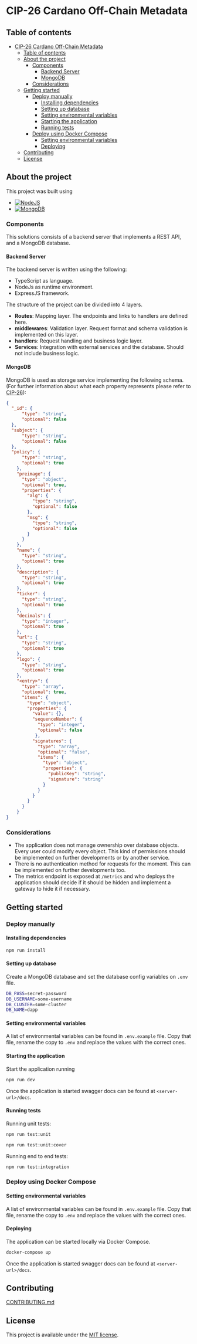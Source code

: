 # CIP-26 Cardano Off-Chain Metadata

## Table of contents

- [CIP-26 Cardano Off-Chain Metadata](#cip-26-cardano-off-chain-metadata)
  - [Table of contents](#table-of-contents)
  - [About the project](#about-the-project)
    - [Components](#components)
      - [Backend Server](#backend-server)
      - [MongoDB](#mongodb)
    - [Considerations](#considerations)
  - [Getting started](#getting-started)
    - [Deploy manually](#deploy-manually)
      - [Installing dependencies](#installing-dependencies)
      - [Setting up database](#setting-up-database)
      - [Setting environmental variables](#setting-environmental-variables)
      - [Starting the application](#starting-the-application)
      - [Running tests](#running-tests)
    - [Deploy using Docker Compose](#deploy-using-docker-compose)
      - [Setting environmental variables](#setting-environmental-variables-1)
      - [Deploying](#deploying)
  - [Contributing](#contributing)
  - [License](#license)

## About the project

This project was built using

- [![NodeJS][nodejs]][nodejs-url]
- [![MongoDB][mongodb]][mongodb-url]

### Components

This solutions consists of a backend server that implements a REST API, and a MongoDB database.

#### Backend Server

The backend server is written using the following:
  - TypeScript as language.
  - NodeJs as runtime environment.
  - ExpressJS framework.

The structure of the project can be divided into 4 layers.

* **Routes**: Mapping layer. The endpoints and links to handlers are defined here.
* **middlewares**: Validation layer. Request format and schema validation is implemented on this layer.
* **handlers**: Request handling and business logic layer.
* **Services**: Integration with external services and the database. Should not include business logic.

#### MongoDB

MongoDB is used as storage service implementing the following schema. (For further information about what each property represents please refer to [CIP-26](https://cips.cardano.org/cips/cip26/)):

```json
{
  "_id": {
      "type": "string",
      "optional": false
  },
  "subject": {
      "type": "string",
      "optional": false
  }, 
  "policy": {
      "type": "string",
      "optional": true
    },
    "preimage": {
      "type": "object",
      "optional": true,
      "properties": {
        "alg": {
          "type": "string",
          "optional": false
        },
        "msg": {
          "type": "string",
          "optional": false
        }
      }
    },
    "name": {
      "type": "string",
      "optional": true
    },
    "description": {
      "type": "string",
      "optional": true
    },
    "ticker": {
      "type": "string",
      "optional": true
    },
    "decimals": {
      "type": "integer",
      "optional": true
    },
    "url": {
      "type": "string",
      "optional": true
    },
    "logo": {
      "type": "string",
      "optional": true
    },
    "<entry>": {
      "type": "array",
      "optional": true,
      "items": {
        "type": "object",
        "properties": {
          "value": {},
          "sequenceNumber": { 
            "type": "integer",
            "optional": false
           },
          "signatures": { 
            "type": "array",
            "optional": "false",
            "items": {
              "type": "object",
              "properties": {
                "publicKey": "string",
                "signature": "string"
              }
            }
          }
        }
      }
    }
}
```

### Considerations

- The application does not manage ownership over database objects. Every user could modify every object. This kind of permissions should be implemented on further developments or by another service.
- There is no authentication method for requests for the moment. This can be implemented on further developments too.
- The metrics endpoint is exposed at `/metrics` and who deploys the application should decide if it should be hidden and implement a gateway to hide it if necessary. 
  
## Getting started

### Deploy manually

#### Installing dependencies

```bash
npm run install
```

#### Setting up database

Create a MongoDB database and set the database config variables on `.env` file.

```bash
DB_PASS=secret-password
DB_USERNAME=some-username
DB_CLUSTER=some-cluster
DB_NAME=dapp
```

#### Setting environmental variables

A list of environmental variables can be found in `.env.example` file.
Copy that file, rename the copy to `.env` and replace the values with the correct ones.

#### Starting the application

Start the application running

```bash
npm run dev
```

Once the application is started swagger docs can be found at `<server-url>/docs`.

#### Running tests

Running unit tests:

```bash
npm run test:unit
```

```bash
npm run test:unit:cover
```

Running end to end tests:

```bash
npm run test:integration
```

### Deploy using Docker Compose

#### Setting environmental variables

A list of environmental variables can be found in `.env.example` file.
Copy that file, rename the copy to `.env` and replace the values with the correct ones.

#### Deploying

The application can be started locally via Docker Compose.

```bash
docker-compose up
```

Once the application is started swagger docs can be found at `<server-url>/docs`.

## Contributing

[CONTRIBUTING.md](./docs/CONTRIBUTING.md)

## License

This project is available under the [MIT license](https://opensource.org/licenses/MIT).

[mongodb]: https://img.shields.io/badge/mongodb-ffffff?style=for-the-badge&logo=mongodb&logoColor=green
[mongodb-url]: https://www.mongodb.com/
[nodejs]: https://img.shields.io/badge/node.js-339933?style=for-the-badge&logo=nodedotjs&logoColor=white
[nodejs-url]: https://nodejs.org/en/
